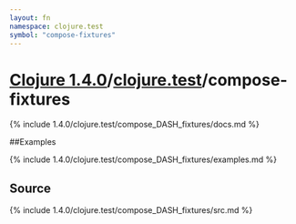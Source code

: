 ```yaml
---
layout: fn
namespace: clojure.test
symbol: "compose-fixtures"
---
```


# [Clojure 1.4.0](../../)/[clojure.test](../)/compose-fixtures

{% include 1.4.0/clojure.test/compose_DASH_fixtures/docs.md %}

##Examples

{% include 1.4.0/clojure.test/compose_DASH_fixtures/examples.md %}
## Source
{% include 1.4.0/clojure.test/compose_DASH_fixtures/src.md %}

